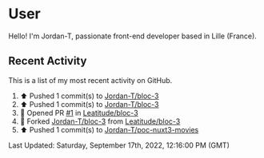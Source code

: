 # User

Hello! I'm Jordan-T, passionate front-end developer based in Lille (France).

## Recent Activity

This is a list of my most recent activity on GitHub.

<!--RECENT_ACTIVITY:start-->
1. ⬆️ Pushed 1 commit(s) to [Jordan-T/bloc-3](https://github.com/Jordan-T/bloc-3)
2. ⬆️ Pushed 1 commit(s) to [Jordan-T/bloc-3](https://github.com/Jordan-T/bloc-3)
3. 💪 Opened PR [#1](https://github.com/Leatitude/bloc-3/pull/1) in [Leatitude/bloc-3](https://github.com/Leatitude/bloc-3)
4. 🔱 Forked [Jordan-T/bloc-3](https://github.com/Jordan-T/bloc-3) from [Leatitude/bloc-3](https://github.com/Leatitude/bloc-3)
5. ⬆️ Pushed 1 commit(s) to [Jordan-T/poc-nuxt3-movies](https://github.com/Jordan-T/poc-nuxt3-movies)
<!--RECENT_ACTIVITY:end-->

<!--RECENT_ACTIVITY:last_update-->
Last Updated: Saturday, September 17th, 2022, 12:16:00 PM (GMT)
<!--RECENT_ACTIVITY:last_update_end-->
